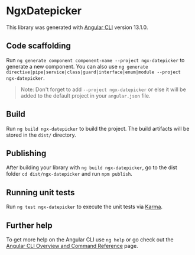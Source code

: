 # NgxDatepicker

This library was generated with [Angular CLI](https://github.com/angular/angular-cli) version 13.1.0.

## Code scaffolding

Run `ng generate component component-name --project ngx-datepicker` to generate a new component. You can also use `ng generate directive|pipe|service|class|guard|interface|enum|module --project ngx-datepicker`.
> Note: Don't forget to add `--project ngx-datepicker` or else it will be added to the default project in your `angular.json` file. 

## Build

Run `ng build ngx-datepicker` to build the project. The build artifacts will be stored in the `dist/` directory.

## Publishing

After building your library with `ng build ngx-datepicker`, go to the dist folder `cd dist/ngx-datepicker` and run `npm publish`.

## Running unit tests

Run `ng test ngx-datepicker` to execute the unit tests via [Karma](https://karma-runner.github.io).

## Further help

To get more help on the Angular CLI use `ng help` or go check out the [Angular CLI Overview and Command Reference](https://angular.io/cli) page.
